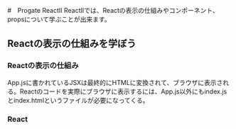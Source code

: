 #　Progate ReactⅡ 
ReactⅡでは、Reactの表示の仕組みやコンポーネント、propsについて学ぶことが出来ます。
## Reactの表示の仕組みを学ぼう

### Reactの表示の仕組み
App.jsに書かれているJSXは最終的にHTMLに変換されて、ブラウザに表示される。Reactのコードを実際にブラウザに表示するには、App.js以外にもindex.jsとindex.htmlというファイルが必要になってくる。

### React